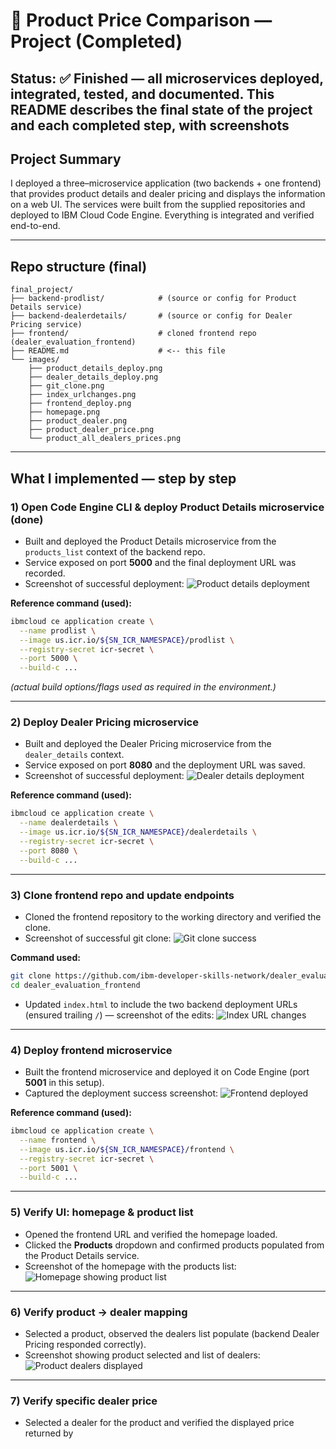 # 🚀 Product Price Comparison — Project (Completed)

**Status:** ✅ Finished — all microservices deployed, integrated, tested, and documented.
This README describes the final state of the project and each completed step, with screenshots 
---

## Project Summary

I deployed a three–microservice application (two backends + one frontend) that provides product details and dealer pricing and displays the information on a web UI. The services were built from the supplied repositories and deployed to IBM Cloud Code Engine. Everything is integrated and verified end-to-end.

---

## Repo structure (final)

```
final_project/
├── backend-prodlist/            # (source or config for Product Details service)
├── backend-dealerdetails/       # (source or config for Dealer Pricing service)
├── frontend/                    # cloned frontend repo (dealer_evaluation_frontend)
├── README.md                    # <-- this file
└── images/
    ├── product_details_deploy.png
    ├── dealer_details_deploy.png
    ├── git_clone.png
    ├── index_urlchanges.png
    ├── frontend_deploy.png
    ├── homepage.png
    ├── product_dealer.png
    ├── product_dealer_price.png
    └── product_all_dealers_prices.png
```

---

## What I implemented — step by step 

### 1) Open Code Engine CLI & deploy Product Details microservice (done)

* Built and deployed the Product Details microservice from the `products_list` context of the backend repo.
* Service exposed on port **5000** and the final deployment URL was recorded.
* Screenshot of successful deployment:
  ![Product details deployment](images/product_details_deploy.png)

**Reference command (used):**

```bash
ibmcloud ce application create \
  --name prodlist \
  --image us.icr.io/${SN_ICR_NAMESPACE}/prodlist \
  --registry-secret icr-secret \
  --port 5000 \
  --build-c ...
```

*(actual build options/flags used as required in the environment.)*

---

### 2) Deploy Dealer Pricing microservice 

* Built and deployed the Dealer Pricing microservice from the `dealer_details` context.
* Service exposed on port **8080** and the deployment URL was saved.
* Screenshot of successful deployment:
  ![Dealer details deployment](images/dealer_details_deploy.png)

**Reference command (used):**

```bash
ibmcloud ce application create \
  --name dealerdetails \
  --image us.icr.io/${SN_ICR_NAMESPACE}/dealerdetails \
  --registry-secret icr-secret \
  --port 8080 \
  --build-c ...
```

---

### 3) Clone frontend repo and update endpoints 

* Cloned the frontend repository to the working directory and verified the clone.
* Screenshot of successful git clone:
  ![Git clone success](images/git_clone.png)

**Command used:**

```bash
git clone https://github.com/ibm-developer-skills-network/dealer_evaluation_frontend.git
cd dealer_evaluation_frontend
```

* Updated `index.html` to include the two backend deployment URLs (ensured trailing `/`) — screenshot of the edits:
  ![Index URL changes](images/index_urlchanges.png)

---

### 4) Deploy frontend microservice 

* Built the frontend microservice and deployed it on Code Engine (port **5001** in this setup).
* Captured the deployment success screenshot:
  ![Frontend deployed](images/frontend_deploy.png)

**Reference command (used):**

```bash
ibmcloud ce application create \
  --name frontend \
  --image us.icr.io/${SN_ICR_NAMESPACE}/frontend \
  --registry-secret icr-secret \
  --port 5001 \
  --build-c ...
```

---

### 5) Verify UI: homepage & product list 

* Opened the frontend URL and verified the homepage loaded.
* Clicked the **Products** dropdown and confirmed products populated from the Product Details service.
* Screenshot of the homepage with the products list:
  ![Homepage showing product list](images/homepage.png)

---

### 6) Verify product → dealer mapping 

* Selected a product, observed the dealers list populate (backend Dealer Pricing responded correctly).
* Screenshot showing product selected and list of dealers:
  ![Product dealers displayed](images/product_dealer.png)

---

### 7) Verify specific dealer price 

* Selected a dealer for the product and verified the displayed price returned by
